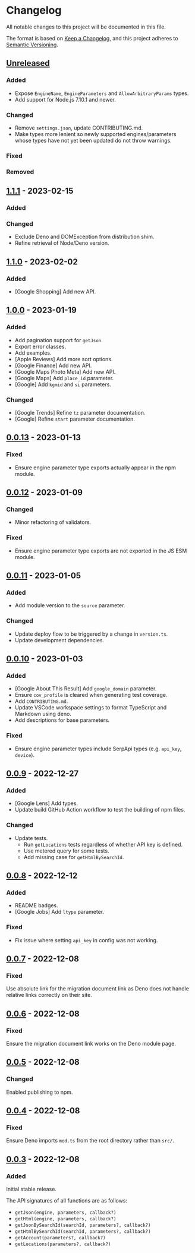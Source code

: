# Changelog

All notable changes to this project will be documented in this file.

The format is based on [Keep a Changelog](https://keepachangelog.com/en/1.0.0/),
and this project adheres to
[Semantic Versioning](https://semver.org/spec/v2.0.0.html).

## [Unreleased]

### Added

- Expose `EngineName`, `EngineParameters` and `AllowArbitraryParams` types.
- Add support for Node.js 7.10.1 and newer.

### Changed

- Remove `settings.json`, update CONTRIBUTING.md.
- Make types more lenient so newly supported engines/parameters whose types have
  not yet been updated do not throw warnings.

### Fixed

### Removed

## [1.1.1] - 2023-02-15

### Added

### Changed

- Exclude Deno and DOMException from distribution shim.
- Refine retrieval of Node/Deno version.

## [1.1.0] - 2023-02-02

### Added

- [Google Shopping] Add new API.

## [1.0.0] - 2023-01-19

### Added

- Add pagination support for `getJson`.
- Export error classes.
- Add examples.
- [Apple Reviews] Add more sort options.
- [Google Finance] Add new API.
- [Google Maps Photo Meta] Add new API.
- [Google Maps] Add `place_id` parameter.
- [Google] Add `kgmid` and `si` parameters.

### Changed

- [Google Trends] Refine `tz` parameter documentation.
- [Google] Refine `start` parameter documentation.

## [0.0.13] - 2023-01-13

### Fixed

- Ensure engine parameter type exports actually appear in the npm module.

## [0.0.12] - 2023-01-09

### Changed

- Minor refactoring of validators.

### Fixed

- Ensure engine parameter type exports are not exported in the JS ESM module.

## [0.0.11] - 2023-01-05

### Added

- Add module version to the `source` parameter.

### Changed

- Update deploy flow to be triggered by a change in `version.ts`.
- Update development dependencies.

## [0.0.10] - 2023-01-03

### Added

- [Google About This Result] Add `google_domain` parameter.
- Ensure `cov_profile` is cleared when generating test coverage.
- Add `CONTRIBUTING.md`.
- Update VSCode workspace settings to format TypeScript and Markdown using deno.
- Add descriptions for base parameters.

### Fixed

- Ensure engine parameter types include SerpApi types (e.g. `api_key`,
  `device`).

## [0.0.9] - 2022-12-27

### Added

- [Google Lens] Add types.
- Update build GitHub Action workflow to test the building of npm files.

### Changed

- Update tests.
  - Run `getLocations` tests regardless of whether API key is defined.
  - Use metered query for some tests.
  - Add missing case for `getHtmlBySearchId`.

## [0.0.8] - 2022-12-12

### Added

- README badges.
- [Google Jobs] Add `ltype` parameter.

### Fixed

- Fix issue where setting `api_key` in config was not working.

## [0.0.7] - 2022-12-08

### Fixed

Use absolute link for the migration document link as Deno does not handle
relative links correctly on their site.

## [0.0.6] - 2022-12-08

### Fixed

Ensure the migration document link works on the Deno module page.

## [0.0.5] - 2022-12-08

### Changed

Enabled publishing to npm.

## [0.0.4] - 2022-12-08

### Fixed

Ensure Deno imports `mod.ts` from the root directory rather than `src/`.

## [0.0.3] - 2022-12-08

### Added

Initial stable release.

The API signatures of all functions are as follows:

- `getJson(engine, parameters, callback?)`
- `getHtml(engine, parameters, callback?)`
- `getJsonBySearchId(searchId, parameters?, callback?)`
- `getHtmlBySearchId(searchId, parameters?, callback?)`
- `getAccount(parameters?, callback?)`
- `getLocations(parameters?, callback?)`

[unreleased]: https://github.com/serpapi/serpapi-javascript/compare/1.1.1...HEAD
[1.1.1]: https://github.com/serpapi/serpapi-javascript/compare/1.1.0...1.1.1
[1.1.0]: https://github.com/serpapi/serpapi-javascript/compare/1.0.0...1.1.0
[1.0.0]: https://github.com/serpapi/serpapi-javascript/compare/0.0.13...1.0.0
[0.0.13]: https://github.com/serpapi/serpapi-javascript/compare/0.0.12...0.0.13
[0.0.12]: https://github.com/serpapi/serpapi-javascript/compare/0.0.11...0.0.12
[0.0.11]: https://github.com/serpapi/serpapi-javascript/compare/0.0.10...0.0.11
[0.0.10]: https://github.com/serpapi/serpapi-javascript/compare/0.0.9...0.0.10
[0.0.9]: https://github.com/serpapi/serpapi-javascript/compare/0.0.8...0.0.9
[0.0.8]: https://github.com/serpapi/serpapi-javascript/compare/0.0.7...0.0.8
[0.0.7]: https://github.com/serpapi/serpapi-javascript/compare/0.0.6...0.0.7
[0.0.6]: https://github.com/serpapi/serpapi-javascript/compare/0.0.5...0.0.6
[0.0.5]: https://github.com/serpapi/serpapi-javascript/compare/0.0.4...0.0.5
[0.0.4]: https://github.com/serpapi/serpapi-javascript/compare/0.0.3...0.0.4
[0.0.3]: https://github.com/serpapi/serpapi-javascript/releases/tag/0.0.3
